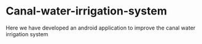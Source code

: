 # Canal-water-irrigation-system
Here we have developed an android application to improve the canal water irrigation system  
